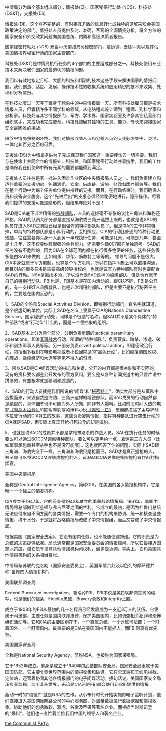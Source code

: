 中情局分为四个基本组成部分：情报处(DI)，国家秘密行动处 (NCS)，科技处(DS&T)，支援处(DS) 

情报处(DI)，这个将不完整的、有时相互矛盾的信息转化成独特的见解来知会美国政策决定的部门。情报处人员提供及时、准确，客观的全源情报分析，将全方位的国家安全和外交政策问题向美国总统、内阁和高级决策者报告。 



国家秘密行动处 (NCS) 充当中央情报局的秘密部门，是协调、去除冲突以及评估美国情报界秘密行动的国家主管部门。 



科技处(DS&T)是中情局执行任务的4个部门的主要组成部分之一。科技处使用专业技术来解决我们国家的最迫切的情报问题。

我们以有效地拟定目标、大胆的科技和精湛的技术这些手段来解决国家的情报问题。我们创造、适应、发展、操作技术性的收集系统和应用精密的技术来收集、处理和分析情报。

在科技处度过一天等于置身于想象中的中央情报局一天。所有科技处雇员都是技术情报人员，但囊括许多不同学科的领域，从电脑程式设计师到工程师、到科学家和分析家。科技处与其它情报部门、军方、学术界、国家实验室及许多其它私营部门组织联手，来成功地完成使命。科技处施展其独特的工具、能力、专长来迎接国家安全最困难的挑战。 



由於中情局独特的环境，我们对情报收集人员和分析人员的支援必须集中、灵活、一体化和百分之百的可靠。 

支援处(DS)为中情局提供为了完成保卫我们国家这一重要使命的一切需要。我们与在使命上共同合作的情报处、科技处，和国家秘密行动处并肩携手，我们的工作是确保我在们使命中所有元素的需要都能得到满足。 

支援处人员往往是第一批进入困难作业区的中央情报局人员之一。我们负责建立和运作重要的支援功能，包括通讯、安全、供应链、设施、财政和医疗服务等。我们在整个行动中为每个任务单位提供持续的支援。而且，在行动结束时，我们确保人员和设备安全脱身。这个“先进后出”的支援必须经常秘密地进行，隐形操作。尽管我们提供的支援可能是隐形的，但结果却绝对不是！ 





SAD是CIA底下非常精锐的[特战部队](https://www.baidu.com/s?wd=特战部队&tn=SE_PcZhidaonwhc_ngpagmjz&rsv_dl=gh_pc_zhidao)，人员的选拔毫不夸张的说比三角洲和海豹还严格，SAD的队员大部分都是直接从海豹或三角洲选拔上来的，也就是说SAD的队员在进入SAD之前就已经是很强悍的特种部队队员了。但是CIA的工作非常特殊，单纯的特种部队都是小队行动的，互相照应，CIA的行动比普通的特种行动更残酷，往往需要你只身一人到另一半球执行任务，可能是几天，可能是几年，甚至是十几年，这不仅要你有很强的单兵能力，还需要你像007那样单独思考。SAD的任务没有不危险的，因为CIA在全球范围内都在执行很多绝密的任务，这些任务很多是由SAD来做的，比如暗杀、绑架、解救特工等等的。
领导的问题不是很大，CIA本身就属于军方编制，也算是个军方机构，所以在指挥问题上可以直接沟通，而且CIA的很多任务是需要高级领导授权的，也就是说军方特种部队有时也要配合SAD的行动。NSA是偏技术的，所以没有像SAD这样的超级部队，但是也有属于自己的[特别行动队](https://www.baidu.com/s?wd=特别行动队&tn=SE_PcZhidaonwhc_ngpagmjz&rsv_dl=gh_pc_zhidao)。FBI也是，FBI基本是在国内活动的，跟CIA不同，FBI是公开的，有一支HRT人质解救队，也是非常精锐的部队，但是主要不是执行秘密任务的，主要是在国内反恐的。

1、SAD的全称叫Special Activities Division，即特别行动部门，看名字就知道，是个很虚幻的单位。实际上SAD在名义上隶属于CIA的National Clandestine Service，国家秘密行动处，同样是个很虚的名称。但SAD并不是某个具体的“特种部队”或者“行动队”什么的，而是一个很抽象的组织。

2、SAD基本上分为两个部分，分别负责所谓的tactical paramilitary operations，即准[军事战术](https://www.baidu.com/s?wd=军事战术&tn=SE_PcZhidaonwhc_ngpagmjz&rsv_dl=gh_pc_zhidao)行动，所谓的“特种部队”，负责营救、暗杀、渗透、破坏和训练军事人员等等。另一部分负责covert political action，即秘密政治行动，包括很多我们在电影电视或者小说里常见的“[黑色行动](https://www.baidu.com/s?wd=黑色行动&tn=SE_PcZhidaonwhc_ngpagmjz&rsv_dl=gh_pc_zhidao)”，比如颠覆别国政权、心理战、操控经济和大选等等见不得人的勾当。

3、所以SAD是CIA间谍活动的核心和关键，公开的内容都是很抽象和不实际的，现有的资料要么都是公开发布的官方资料，要么是从各种新闻报道中的只言片语中拼凑的，有些根本就是猜测和臆造的。

4、SAD的行动人员就是我们所说的“间谍”和“[秘密特工](https://www.baidu.com/s?wd=秘密特工&tn=SE_PcZhidaonwhc_ngpagmjz&rsv_dl=gh_pc_zhidao)”，确实大部分是从军队中选拔而来，来源自然是海豹、三角洲这样的精锐部队。而SAD成员的行动自然都是绝密的，具体细节也不可能为外人所知，除非有人爆料。比如前段时间大热的电影[《刺杀本拉登》](https://www.baidu.com/s?wd=《刺杀本拉登》&tn=SE_PcZhidaonwhc_ngpagmjz&rsv_dl=gh_pc_zhidao)和匿名海豹写的爆料小说[《艰难一日》](https://www.baidu.com/s?wd=《艰难一日》&tn=SE_PcZhidaonwhc_ngpagmjz&rsv_dl=gh_pc_zhidao)，里面都描述了主导铲除本拉登行动的CIA特工的故事，这些负责搜集情报，指挥特种部队进行突击行动的CIA就是SAD，但实际上真正开枪打死拉登的却是海豹。

5、也就是说SAD的成员并不都是拿枪搞暗杀的作战人员。SAD在执行任务的时候要么可以通过SOCOM调动特种部队，要么可以更黑色一点，雇佣第三方人员（比如军事承包商甚至杀手也不是没可能哦）。这也就回答了你的问题，实际上SAD跟三角洲、海豹完全不一样。三角洲和海豹只是枪而已，SAD才是真正握枪的人，甚至你可以将SOCOM理解成握枪的人，而SAD和CIA更像是指挥握枪者作战的指挥官。



美国中央情报局

全称是Central Intelligence Agency，简称CIA。在美国的各大情报机构中，它是唯一一个独立的情报机构。

CIA成立于1947年，它的前身是1942年成立的美国战略情报局。1961年，美国中情局将总部搬到华盛顿与弗吉尼亚之间的兰利。它成立的最初，是因为杜鲁门总统无法应付来自不同方面的各类情报，需要一个专门的机构来协调、统一和核查这些情报，挤干水分。于是就将战略情报局改成了中央情报组，而后又变成了中央情报局。

根据美国《国家安全法案》，它没有国内任务，也不能随便逮捕谁。它的职责是为总统的决策提供依据。局长通常都是国家安全委员会的情报顾问，所以它最接近国家决策层。但它没有领导其他情报机构的权利，最多是协调。事实上，它和美国其他情报机构的关系相当紧张。

中情局与苏联的克格勃（国家安全委员会），英国军情六处及以色列的摩萨德并称“世界四大情报机构”。



美国联邦调查局

Federal Bureau of Investigation，著名的FBI。FBI不仅是美国联邦调查局的缩写，也是他们的信条，Fidelity忠诚，Bravery勇敢和Integrity正直。

成立于1908年的FBI从最初的几十名探员已经发展成为一支近3万人的队伍。它隶属于司法部，主要任务是围绕联邦法律，保护美国国内，比如调查相关犯罪和恐怖组织活动等。它和CIA的主要区别在于，一个直属总统，一个隶属司法部；一个盯着国外、一个盯着国内。最重要的是CIA在美国国内不能抓人，而FBI则享有优先权。 



美国国家安全局

全称是National Security Agency，简称NSA。也被称为国家保密局。

它于1952年成立，前身是成立于1949年的武装部队安全局。国家安全局隶属于美国国防部，它主要负责世界范围内的情报收集和破译。它在全球遍布无线电拦截、定位站，还管着协调其他各情报部门的电子间谍活动。换句话说，美国国家安全局正负责监视、监听着全世界。无论是CIA还是FBI都会使用到它所提供的情报。

轰动一时的“棱镜门”就是NSA的杰作。从小布什时代开始实施的电子监听计划，他们直接进入美国网际网路公司的中心服务器，对海量数据进行数据挖掘和情报收集。协助他们的包括微软、雅虎、谷歌及苹果等著名企业。而根据当时斯诺登的“爆料”，他们也一直忙着监控我们中国的领导人和著名企业。 



 [the Communist Party](http://www.baidu.com/link?url=r0xNIUeJg5SD2wEHPs9Fs7y0yGZXDP0IWzVQUMcIs0Drm78zmPn_W1YcagNzXAd7TV7sRyj1InY6crBh0-XeTGQ20O2SQkCgN8NrR1d-BrNT4y9XtR9airgpI-HzwDnJ);
